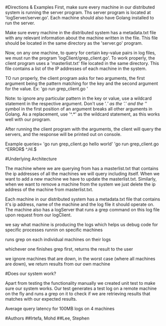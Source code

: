 #Directions & Examples
First, make sure every machine in our distributed system is running the server program. Ths server program is located at 'logServer/server.go'. Each machine should also have Golang installed to run the server.

Make sure every machine in the distributed system has a metadata.txt file with any relevant information about the machine written in the file. This file should be located in the same directory as the 'server.go' program.

Now, on any one machine, to query for certain key-value pairs in log files, we must run the program 'logClient/grep_client.go'. To work properly, the client program uses a 'masterlist.txt' file located in the same directory. This file contains a list of the IP addresses of each machine in the system.

TO run properly, the client program asks for two arguments, the first argument being the pattern matching for the key and the second argument for the value.
Ex: 'go run grep_client.go <keyPattern> <valuePattern>'

Note: to ignore any particular pattern in the key or value, use a wildcard statement in the respective argument. Don't use '.*' as the '.' and the '*' symbol in the first position of an argument breaks all other arguments in Golang. As a replacement, use '^.*' as the wildcard statement, as this works well with our program.

After running the client program with the arguments, the client will query the servers, and the response will be printed out on console.

Example queries=
'go run grep_client.go hello world'
'go run grep_client.go ^ERROR$ ^.*Hi.*$

#Underlying Architecture

The machine where we are querying from has a masterlist.txt that contains the ip addresses of all the machines we will query including itself. When we want to add a new machine we have to update the masterlist.txt. Similarly, when we want to remove a machine from the system we just delete the ip address of the machine from masterlist.txt.

Each machine in our distributed system has a metadata.txt file that contains it's ip address, name of the machine and the log file it should operate on. The machine also has a logServer that runs a grep command on this log file upon request from our logClient.

we say what machine is producing the logs which helps us debug code for specific processes runnin on specific machines

runs grep on each individual machines on their logs

whichever one finishes grep first, returns the result to the user

we ignore machines that are down, in the worst case (where all machines are down), we return results from our own machine

#Does our system work?

Apart from testing the functionality manually we created unit test to make sure our system works. Our test generates a test log on a remote machine on the fly and runs a grep on it to check if we are retrieving results that matches with our expected results. 

Average query latency for 100MB logs on 4 machines

#Authors
##Irtefa, Mohd
##Lee, Stephen
